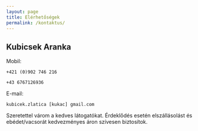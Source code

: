 ```yaml
---
layout: page
title: Elérhetőségek
permalink: /kontaktus/
---
```


## Kubicsek Aranka

Mobil:

`+421 (0)902 746 216`

`+43 6767126936`

E-mail:

`kubicek.zlatica [kukac] gmail.com`

Szeretettel várom a kedves látogatókat. Érdeklődés esetén elszállásolást és ebédet/vacsorát kedvezményes áron szívesen biztosítok.